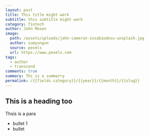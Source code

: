 ```yaml
---
layout: post
title: This title might work
subtitle: this subtitle might work
category: fintech
author: John Moxon
image:
  path: /assets/uploads/john-cameron-zxsab1odesu-unsplash.jpg
  author: sumyungun
  source: pexels
  url: https://www.pexels.com
tags:
  - author
  - transcend
comments: true
summary: Ths is a summarry
permalink: /{{fields.category}}/{{year}}/{{month}}/{{slug}}
---
```

## This is a heading too

Thsis is a para

* bullet 1
* bullet